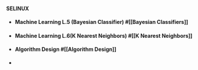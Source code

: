 #### SELINUX
- #### Machine Learning L.5 (Bayesian Classifier) #[[Bayesian Classifiers]]
- #### Machine Learning L.6(K Nearest Neighbors) #[[K Nearest Neighbors]]
- #### Algorithm Design #[[Algorithm Design]]
-